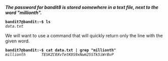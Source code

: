 ***The password for bandit8 is stored somewhere in a text file, next to the word "millionth".***

**`bandit7@bandit:~$ ls`**  
*`data.txt`*

We will want to use a command that will quickly return only the line with the given word. 

**`bandit7@bandit:~$ cat data.txt | grep "millionth"`**  
*`millionth       TESKZC0XvTetK0S9xNwm25STk5iWrBvP`*  
